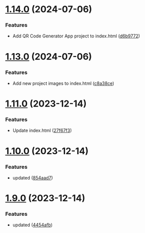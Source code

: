 # [1.14.0](https://github.com/manthanank/manthanank.github.io/compare/v1.13.0...v1.14.0) (2024-07-06)


### Features

* Add QR Code Generator App project to index.html ([d6b9772](https://github.com/manthanank/manthanank.github.io/commit/d6b97723a64133aacb55cf61b80d6789a9f67e6e))



# [1.13.0](https://github.com/manthanank/manthanank.github.io/compare/v1.11.0...v1.13.0) (2024-07-06)


### Features

* Add new project images to index.html ([c8a38ce](https://github.com/manthanank/manthanank.github.io/commit/c8a38cecab2e34d167a7cbe9c84aaf14a56df8bb))



# [1.11.0](https://github.com/manthanank/manthanank.github.io/compare/v1.10.0...v1.11.0) (2023-12-14)


### Features

* Update index.html ([27f67f3](https://github.com/manthanank/manthanank.github.io/commit/27f67f30d3c0310888c6b1035ec598bcfb2e6017))



# [1.10.0](https://github.com/manthanank/manthanank.github.io/compare/v1.9.0...v1.10.0) (2023-12-14)


### Features

* updated ([854aad7](https://github.com/manthanank/manthanank.github.io/commit/854aad71d4e7a6c4673e331e823866779aa77175))



# [1.9.0](https://github.com/manthanank/manthanank.github.io/compare/v1.8.0...v1.9.0) (2023-12-14)


### Features

* updated ([4454afb](https://github.com/manthanank/manthanank.github.io/commit/4454afb21f53ab531168456f80090b3a923b1c35))



